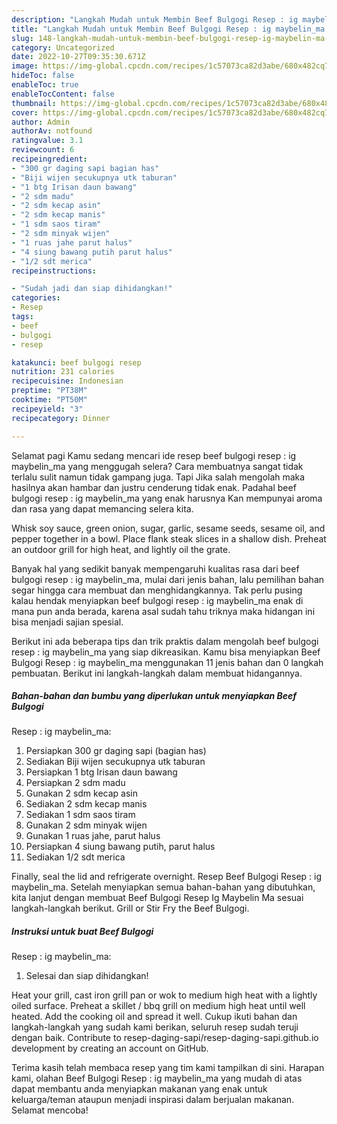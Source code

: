 ```yaml
---
description: "Langkah Mudah untuk Membin Beef Bulgogi Resep : ig maybelin_ma yang Lezat Sekali"
title: "Langkah Mudah untuk Membin Beef Bulgogi Resep : ig maybelin_ma yang Lezat Sekali"
slug: 148-langkah-mudah-untuk-membin-beef-bulgogi-resep-ig-maybelin-ma-yang-lezat-sekali
category: Uncategorized
date: 2022-10-27T09:35:30.671Z
image: https://img-global.cpcdn.com/recipes/1c57073ca82d3abe/680x482cq70/beef-bulgogi-resep-ig-maybelin_ma-foto-resep-utama.jpg
hideToc: false
enableToc: true
enableTocContent: false
thumbnail: https://img-global.cpcdn.com/recipes/1c57073ca82d3abe/680x482cq70/beef-bulgogi-resep-ig-maybelin_ma-foto-resep-utama.jpg
cover: https://img-global.cpcdn.com/recipes/1c57073ca82d3abe/680x482cq70/beef-bulgogi-resep-ig-maybelin_ma-foto-resep-utama.jpg
author: Admin
authorAv: notfound
ratingvalue: 3.1
reviewcount: 6
recipeingredient:
- "300 gr daging sapi bagian has"
- "Biji wijen secukupnya utk taburan"
- "1 btg Irisan daun bawang"
- "2 sdm madu"
- "2 sdm kecap asin"
- "2 sdm kecap manis"
- "1 sdm saos tiram"
- "2 sdm minyak wijen"
- "1 ruas jahe parut halus"
- "4 siung bawang putih parut halus"
- "1/2 sdt merica"
recipeinstructions:

- "Sudah jadi dan siap dihidangkan!"
categories:
- Resep
tags:
- beef
- bulgogi
- resep

katakunci: beef bulgogi resep 
nutrition: 231 calories
recipecuisine: Indonesian
preptime: "PT38M"
cooktime: "PT50M"
recipeyield: "3"
recipecategory: Dinner

---
```



Selamat pagi Kamu sedang mencari ide resep beef bulgogi
resep : ig maybelin_ma yang menggugah selera? Cara membuatnya sangat tidak terlalu sulit namun tidak gampang juga. Tapi Jika salah mengolah maka hasilnya akan hambar dan justru cenderung tidak enak. Padahal beef bulgogi
resep : ig maybelin_ma yang enak harusnya Kan mempunyai aroma dan rasa yang dapat memancing selera kita.


Whisk soy sauce, green onion, sugar, garlic, sesame seeds, sesame oil, and pepper together in a bowl. Place flank steak slices in a shallow dish. Preheat an outdoor grill for high heat, and lightly oil the grate.

Banyak hal yang sedikit banyak mempengaruhi kualitas rasa dari beef bulgogi
resep : ig maybelin_ma, mulai dari jenis bahan, lalu pemilihan bahan segar hingga cara membuat dan menghidangkannya. Tak perlu pusing kalau hendak menyiapkan beef bulgogi
resep : ig maybelin_ma enak di mana pun anda berada, karena asal sudah tahu triknya maka hidangan ini bisa menjadi sajian spesial.


Berikut ini ada beberapa tips dan trik praktis dalam mengolah beef bulgogi
resep : ig maybelin_ma yang siap dikreasikan. Kamu bisa menyiapkan Beef Bulgogi
Resep : ig maybelin_ma menggunakan 11 jenis bahan dan 0 langkah pembuatan. Berikut ini langkah-langkah dalam membuat hidangannya.

<!--inarticleads1-->

##### Bahan-bahan dan bumbu yang diperlukan untuk menyiapkan Beef Bulgogi
Resep : ig maybelin_ma:

1. Persiapkan 300 gr daging sapi (bagian has)
1. Sediakan Biji wijen secukupnya utk taburan
1. Persiapkan 1 btg Irisan daun bawang
1. Persiapkan 2 sdm madu
1. Gunakan 2 sdm kecap asin
1. Sediakan 2 sdm kecap manis
1. Sediakan 1 sdm saos tiram
1. Gunakan 2 sdm minyak wijen
1. Gunakan 1 ruas jahe, parut halus
1. Persiapkan 4 siung bawang putih, parut halus
1. Sediakan 1/2 sdt merica


Finally, seal the lid and refrigerate overnight. Resep Beef Bulgogi Resep : ig maybelin_ma. Setelah menyiapkan semua bahan-bahan yang dibutuhkan, kita lanjut dengan membuat Beef Bulgogi Resep Ig Maybelin Ma sesuai langkah-langkah berikut. Grill or Stir Fry the Beef Bulgogi. 

<!--inarticleads2-->

##### Instruksi untuk buat Beef Bulgogi
Resep : ig maybelin_ma:


1. Selesai dan siap dihidangkan!

Heat your grill, cast iron grill pan or wok to medium high heat with a lightly oiled surface. Preheat a skillet / bbq grill on medium high heat until well heated. Add the cooking oil and spread it well. Cukup ikuti bahan dan langkah-langkah yang sudah kami berikan, seluruh resep sudah teruji dengan baik. Contribute to resep-daging-sapi/resep-daging-sapi.github.io development by creating an account on GitHub. 

Terima kasih telah membaca resep yang tim kami tampilkan di sini. Harapan kami, olahan Beef Bulgogi
Resep : ig maybelin_ma yang mudah di atas dapat membantu anda menyiapkan makanan yang enak untuk keluarga/teman ataupun menjadi inspirasi dalam berjualan makanan. Selamat mencoba!

